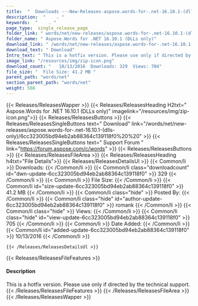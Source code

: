 ```yaml
---
title:  "  Downloads ---New-Releases-aspose.words-for-.net-16.10.1-(dlls-only) . " 
description:  "    . " 
keywords:  "    . " 
page_type:  single_release_page
folder_link: " words/net/new-releases/aspose.words-for-.net-16.10.1-(dlls-only)/"
folder_name: " Aspose.Words for .NET 16.10.1 (DLLs only)"
download_link: " /words/net/new-releases/aspose.words-for-.net-16.10.1-(dlls-only)/6cc323005bd94eb2ab88364c139118f0"
download_text: " Download"
Intro_text: " This is a hotfix version. Please use only if directed by the technical support."
image_link: "/resources/img/zip-icon.png"
download_count: "   10/13/2016  Downloads: 329  Views: 704"
file_size: "  File Size: 41.2 MB "
parent_path: "words/net"
section_parent_path: "words/net"
weight: 566
---
```


{{< Releases/ReleasesWapper >}}
  {{< Releases/ReleasesHeading H2txt=" Aspose.Words for .NET 16.10.1 (DLLs only)" imagelink="/resources/img/zip-icon.png">}}
  {{< Releases/ReleasesButtons >}}
    {{< Releases/ReleasesSingleButtons text=" Download" link="/words/net/new-releases/aspose.words-for-.net-16.10.1-(dlls-only)/6cc323005bd94eb2ab88364c139118f0%20%20" >}}
    {{< Releases/ReleasesSingleButtons text=" Support Forum " link="https://forum.aspose.com/c/words" >}}
  {{< Releases/ReleasesButtons >}}
  {{< Releases/ReleasesFileArea >}}
    {{< Releases/ReleasesHeading h4txt="File Details">}}
    {{< Releases/ReleasesDetailsUl >}}
            {{< Common/li  >}} Downloads: {{< /Common/li >}} 
      {{< Common/li class="downloadcount" id="dwn-update-6cc323005bd94eb2ab88364c139118f0" >}} 329 {{< /Common/li >}} 
      {{< Common/li  >}} File Size: {{< /Common/li >}} 
      {{< Common/li id="size-update-6cc323005bd94eb2ab88364c139118f0" >}} 41.2 MB {{< /Common/li >}} 
      {{< Common/li  class="hide" >}} Posted By: {{< /Common/li >}} 
      {{< Common/li class="hide" id="author-update-6cc323005bd94eb2ab88364c139118f0" >}} romank {{< /Common/li >}} 
      {{< Common/li class="hide"  >}} Views: {{< /Common/li >}} 
      {{< Common/li class="hide" id="view-update-6cc323005bd94eb2ab88364c139118f0" >}} 705 {{< /Common/li >}} 
      {{< Common/li  >}} Date Added: {{< /Common/li >}} 
      {{< Common/li id="added-update-6cc323005bd94eb2ab88364c139118f0" >}} 10/13/2016 {{< /Common/li >}} 

    {{< /Releases/ReleasesDetailsUl >}}

  {{< Releases/ReleasesFileFeatures >}}
      <h4>Description</h4><div class="HTMLDescription">This is a hotfix version. Please use only if directed by the technical support.</div>
  {{< /Releases/ReleasesFileFeatures >}}
 {{< /Releases/ReleasesFileArea >}}
{{< /Releases/ReleasesWapper >}}


